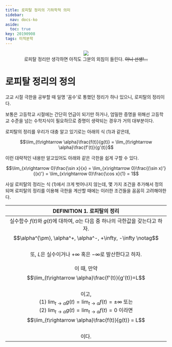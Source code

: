 ```yaml
---
title: 로피탈 정리의 기하학적 의미
sidebar:
  nav: docs-ko
aside:
  toc: true
key: 20190908
tags: 미적분학
---
```


<p align = "center">
  <img src = "https://data.ygosu.com/upload_files/board_study/240555/574b096040ae3.jpg">
  <br>
  로피탈 정리만 생각하면 아직도 그분의 외침이 들린다. <del>아니 선생!...</del>
</p>

# 로피탈 정리의 정의

고교 시절 극한을 공부할 때 일명 '꼼수'로 통했던 정리가 하나 있으니, 로피탈의 정리이다.

보통은 고등학교 시절에는 간단히 언급이 되기만 하거나, 엄밀한 증명을 위해선 고등학교 수준을 넘는 수학지식이 필요하므로 증명이 생략되는 경우가 거의 대부분이다.

로피탈의 정리를 우리가 대충 알고 있기로는 아래의 식 (1)과 같은데,

$$\lim_{t\rightarrow \alpha}\frac{f(t)}{g(t)} = \lim_{t\rightarrow \alpha}\frac{f'(t)}{g'(t)}$$

이런 대략적인 내용만 알고있어도 아래와 같은 극한을 쉽게 구할 수 있다.

$$\lim_{x\rightarrow 0}\frac{\sin x}{x} = \lim_{x\rightarrow 0}\frac{(\sin x)'}{(x)'} = \lim_{x\rightarrow 0}\frac{\cos x}{1} = 1$$

사실 로피탈의 정리는 식 (1)에서 크게 벗어나지 않는데, 몇 가지 조건을 추가해서 정의되며 로피탈의 정리를 이용해 극한을 계산할 때에는 이러한 조건들을 꼼꼼히 고려해야한다.

| DEFINITION 1. 로피탈의 정리 |
| --------- |
|<center>실수함수 $f(t)$와 $g(t)$에 대하여, $\alpha$는 다음 중 하나의 극한값을 갖는다고 하자. <br> $$\alpha^{\pm}, \alpha^+, \alpha^-, +\infty, -\infty \notag$$<br> 또, $L$은 실수이거나 $+\infty$ 혹은 $-\infty$로 발산한다고 하자. <br><br> 이 때, 만약 <br>$$\lim_{t\rightarrow \alpha}\frac{f'(t)}{g'(t)}=L$$ <br> 이고, <br> $\text{(1) }\lim_{t\rightarrow \alpha}g(t) = \lim_{t\rightarrow \alpha}f(t) = \pm\infty$ 또는 <br> $\text{(2) }\lim_{t\rightarrow \alpha}g(t) = \lim_{t\rightarrow \alpha}f(t) = 0$ 이라면 <br> $$\lim_{t\rightarrow \alpha}\frac{f(t)}{g(t)} = L$$ <br>이다.</center>|
